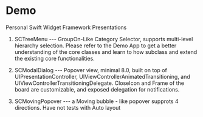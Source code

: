 Demo
====

Personal Swift Widget Framework Presentations

1. SCTreeMenu --- GroupOn-Like Category Selector, supports multi-level hierarchy selection. Please refer to the Demo App to get a better understanding of the core classes and learn to how subclass and extend the existing core functionalities.

2. SCModalDialog --- Popover view, minimal 8.0, built on top of UIPresentationController, UIViewControllerAnimatedTransitioning, and UIViewControllerTransitioningDelegate. CloseIcon and Frame of the board are customizable, and exposed delegation for notifications.

3. SCMovingPopover --- a Moving bubble - like popover supprots 4 directions. Have not tests with Auto layout

